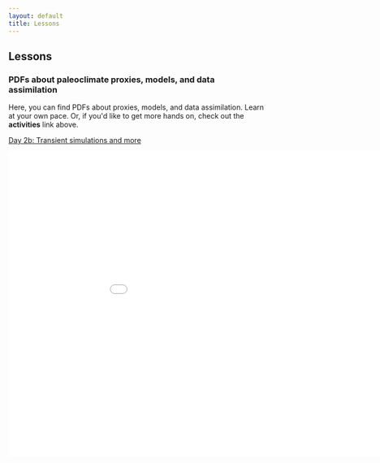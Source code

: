 ```yaml
---
layout: default
title: Lessons
---
```


## Lessons

### PDFs about paleoclimate proxies, models, and data assimilation

Here,  you can find PDFs about proxies, models, and data assimilation. Learn at your own pace. Or, if you'd like to get more hands on, check out the **activities** link above.

<a href="materials/Day2b_Transient_simulations_and_more.pdf">Day 2b: Transient simulations and more</a>

<embed src="materials/Day2b_Transient_simulations_and_more.pdf" width="1000" height="600" type="application/pdf">
